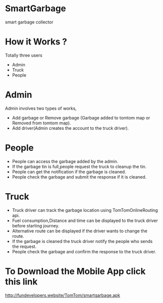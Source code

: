 # SmartGarbage
smart garbage collector
# How it Works ?
Totally three users
* Admin
* Truck 
* People
# Admin
Admin involves two types of works,
* Add garbage or Remove garbage (Garbage added to tomtom map or Removed from tomtom map).
* Add driver(Admin creates the account to the truck driver). 
# People
 * People can access the garbage added by the admin.
 * If the garbage tin is full,people request the truck to cleanup the tin.
 * People can get the notification if the garbage is cleaned.
 * People check the garbage and submit the response if it is cleaned.
 # Truck
 * Truck driver can track the garbage location using TomTomOnlineRouting api.
 * Fuel consumption,Distance and time can be displayed to the truck driver before starting journey.
 * Alternative route can be displayed if the driver wants to change the route.
 * If the garbage is cleaned the truck driver notify the people who sends the request.
 * People check the garbage and confirm the response to the truck driver.
# To Download the Mobile App click this link
http://fundevelopers.website/TomTom/smartgarbage.apk
